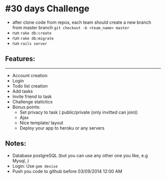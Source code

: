 #30 days Challenge
===================

- after clone code from repos, each team  should create a new branch from master branch `git checkout -b <team_name> master`
- run `rake db:create`
- run `rake db:migrate`
- run `rails server`

## Features:
------------

- Account creation
- Login
- Todo list creation
- Add tasks
- Invite friend to task
- Challenge statictics
- Bonus points:
  * Set privacy to task ( public/private (only invitted can join))
  * Ajax
  * Nice template/ layout
  * Deploy your app to heroku or any servers

## Notes:

- Database  postgreSQL (but you can use any other one you like, e.g Mysql, )
- Login: Use `gem devise`
- Push you code to github before 03/09/2014  12:00 AM